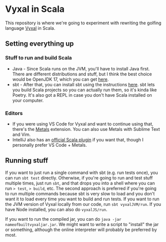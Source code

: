 # Vyxal in Scala

This repository is where we're going to experiment with rewriting the golfing language [Vyxal](https://github.com/Vyxal/Vyxal) in Scala.

## Setting everything up

### Stuff to run and build Scala

- Java - Since Scala runs on the JVM, you'll have to install Java first. There are different distributions and stuff, but I think the best choice would be OpenJDK 17, which you can get [here](https://jdk.java.net/17/).
- sbt - After that, you can install sbt using the instructions [here](https://www.scala-sbt.org/download.html). sbt lets you build Scala projects so you can actually run them, so it's kinda like Poetry. It's also got a REPL in case you don't have Scala installed on your computer.

### Editors

- If you were using VS Code for Vyxal and want to continue using that, there's the [Metals](https://scalameta.org/metals/docs/editors/vscode/) extension. You can also use Metals with Sublime Text and Vim.
- IntelliJ also has an [official Scala plugin](https://plugins.jetbrains.com/plugin/1347-scala) if you want that, though I personally prefer VS Code + Metals.

## Running stuff

If you want to just run a single command with sbt (e.g. run tests once), you can run `sbt test` directly. Otherwise, if you're going to run and test stuff multiple times, just run `sbt`, and that drops you into a shell where you can run `> test`, `> build`, etc. The second approach is preferred if you're going to run multiple commands because sbt is very slow to load and you don't want it to load every time you want to build and run tests. If you want to run the JVM version of Vyxal locally from our code, run `sbt vyxalJVM/run`. If you have Node installed, you can also do `vyxalJS/run`.

If you want to run the compiled jar, you can do `java -jar nameofbuiltvyxaljar.jar`. We might want to write a script to "install" the jar or something, although the online interpreter will probably be preferred by most.
